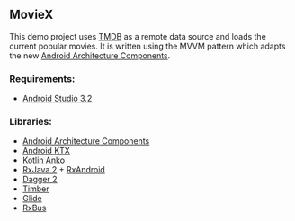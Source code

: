 ## MovieX

This demo project uses [TMDB](https://www.themoviedb.org/) as a remote data source and loads the current popular movies. It is written using the MVVM pattern which adapts the new [Android Architecture Components](https://developer.android.com/topic/libraries/architecture/).

### Requirements:
* [Android Studio 3.2](https://developer.android.com/studio/preview/)

### Libraries:

* [Android Architecture Components](https://developer.android.com/topic/libraries/architecture/)
* [Android KTX](https://github.com/android/android-ktx)
* [Kotlin Anko](https://github.com/Kotlin/anko)
* [RxJava 2](https://github.com/ReactiveX/RxJava) + [RxAndroid](https://github.com/ReactiveX/RxAndroid)
* [Dagger 2](https://github.com/google/dagger)
* [Timber](https://github.com/JakeWharton/timber)
* [Glide](https://github.com/bumptech/glide)
* [RxBus](https://github.com/joshuadeguzman/RxBus)